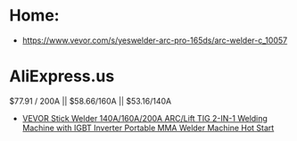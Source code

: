 # Home:
- https://www.vevor.com/s/yeswelder-arc-pro-165ds/arc-welder-c_10057

# AliExpress.us
$77.91 / 200A || $58.66/160A || $53.16/140A
- [VEVOR Stick Welder 140A/160A/200A ARC/Lift TIG 2-IN-1 Welding Machine with IGBT Inverter Portable MMA Welder Machine Hot Start](https://www.aliexpress.us/item/3256807943782536.html)
